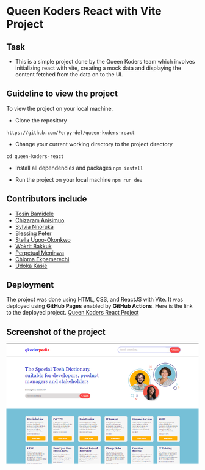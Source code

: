 # Queen Koders React with Vite Project

## Task

- This is a simple project done by the Queen Koders team which involves initializing react with vite, creating a mock data and displaying the content fetched from the data on to the UI.

 ## Guideline to view the project

 To view the project on your local machine.
 - Clone the repository 

 ``https://github.com/Perpy-del/queen-koders-react``

 - Change your current working directory to the project directory

 ``cd queen-koders-react``

 - Install all dependencies and packages
 ``npm install``

 - Run the project on your local machine
 ``npm run dev``

 ## Contributors include
 - [Tosin Bamidele](https://github.com/TosinMary) 
 - [Chizaram Anisimuo](https://github.com/thezaram)
 - [Sylvia Nnoruka](https://github.com/SYLVIANNORUKA)
 - [Blessing Peter](https://github.com/blessingpeters)
 - [Stella Ugoo-Okonkwo](https://github.com/Ozyugoo)
 - [Wokrit Bakkuk](https://github.com/wokrit)
 - [Perpetual Meninwa](https://github.com/Perpy-del)
 - [Chioma Ekpemerechi](https://github.com/codiadem)
 - [Udoka Kasie](https://github.com/UdokaSuccess)

 ## Deployment
 The project was done using HTML, CSS, and ReactJS with Vite. It was deployed using **GitHub Pages** enabled by **GitHub Actions**. Here is the link to the deployed project.
 [Queen Koders React Project](https://perpy-del.github.io/queen-koders-react)

 ## Screenshot of the project
![QK ECommerce](./public/Screenshot.png)